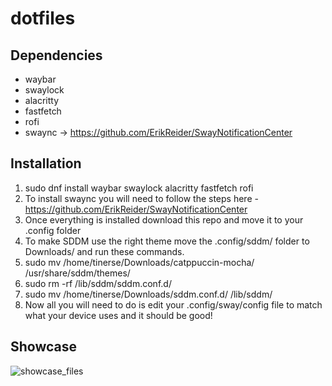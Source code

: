 # dotfiles
## Dependencies
  * waybar
  * swaylock
  * alacritty
  * fastfetch
  * rofi
  * swaync -> https://github.com/ErikReider/SwayNotificationCenter

## Installation
1. sudo dnf install waybar swaylock alacritty fastfetch rofi
2. To install swaync you will need to follow the steps here - https://github.com/ErikReider/SwayNotificationCenter
3. Once everything is installed download this repo and move it to your .config folder
4. To make SDDM use the right theme move the .config/sddm/ folder to Downloads/ and run these commands.
5. sudo mv /home/tinerse/Downloads/catppuccin-mocha/ /usr/share/sddm/themes/
6. sudo rm -rf /lib/sddm/sddm.conf.d/
7. sudo mv /home/tinerse/Downloads/sddm.conf.d/ /lib/sddm/
8. Now all you will need to do is edit your .config/sway/config file to match what your device uses and it should be good!

## Showcase
![showcase_files](https://github.com/user-attachments/assets/629faaeb-d6d4-4882-aa26-cca5c4656d16)
